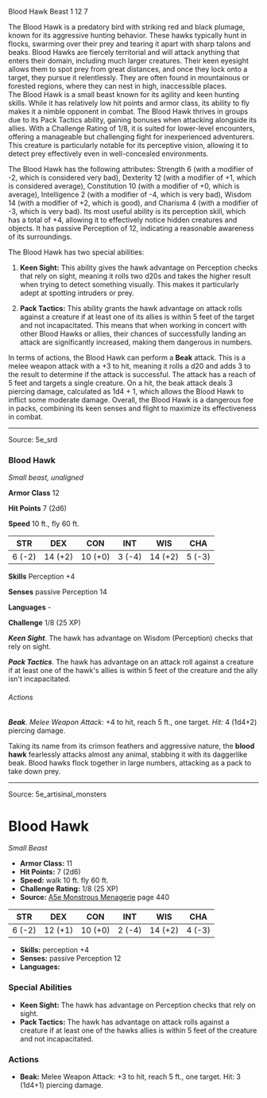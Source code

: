 <MonsterName/>Blood Hawk</MonsterName>
<CreatureType/>Beast</CreatureType>
<CR/>1</CR>
<AC/>12</AC>
<HP/>7</HP>
<summary>The Blood Hawk is a predatory bird with striking red and black plumage, known for its aggressive hunting behavior. These hawks typically hunt in flocks, swarming over their prey and tearing it apart with sharp talons and beaks. Blood Hawks are fiercely territorial and will attack anything that enters their domain, including much larger creatures. Their keen eyesight allows them to spot prey from great distances, and once they lock onto a target, they pursue it relentlessly. They are often found in mountainous or forested regions, where they can nest in high, inaccessible places.</summary>

<summary>The Blood Hawk is a small beast known for its agility and keen hunting skills. While it has relatively low hit points and armor class, its ability to fly makes it a nimble opponent in combat. The Blood Hawk thrives in groups due to its Pack Tactics ability, gaining bonuses when attacking alongside its allies. With a Challenge Rating of 1/8, it is suited for lower-level encounters, offering a manageable but challenging fight for inexperienced adventurers. This creature is particularly notable for its perceptive vision, allowing it to detect prey effectively even in well-concealed environments.</summary>

<detail>

The Blood Hawk has the following attributes: Strength 6 (with a modifier of -2, which is considered very bad), Dexterity 12 (with a modifier of +1, which is considered average), Constitution 10 (with a modifier of +0, which is average), Intelligence 2 (with a modifier of -4, which is very bad), Wisdom 14 (with a modifier of +2, which is good), and Charisma 4 (with a modifier of -3, which is very bad). Its most useful ability is its perception skill, which has a total of +4, allowing it to effectively notice hidden creatures and objects. It has passive Perception of 12, indicating a reasonable awareness of its surroundings.

The Blood Hawk has two special abilities: 

1. **Keen Sight:** This ability gives the hawk advantage on Perception checks that rely on sight, meaning it rolls two d20s and takes the higher result when trying to detect something visually. This makes it particularly adept at spotting intruders or prey.

2. **Pack Tactics:** This ability grants the hawk advantage on attack rolls against a creature if at least one of its allies is within 5 feet of the target and not incapacitated. This means that when working in concert with other Blood Hawks or allies, their chances of successfully landing an attack are significantly increased, making them dangerous in numbers.

In terms of actions, the Blood Hawk can perform a **Beak** attack. This is a melee weapon attack with a +3 to hit, meaning it rolls a d20 and adds 3 to the result to determine if the attack is successful. The attack has a reach of 5 feet and targets a single creature. On a hit, the beak attack deals 3 piercing damage, calculated as 1d4 + 1, which allows the Blood Hawk to inflict some moderate damage. Overall, the Blood Hawk is a dangerous foe in packs, combining its keen senses and flight to maximize its effectiveness in combat.</detail>



---

Source: 5e_srd

### Blood Hawk

*Small beast, unaligned*

**Armor Class** 12

**Hit Points** 7 (2d6)

**Speed** 10 ft., fly 60 ft.

| STR    | DEX     | CON     | INT    | WIS     | CHA    |
|--------|---------|---------|--------|---------|--------|
| 6 (-2) | 14 (+2) | 10 (+0) | 3 (-4) | 14 (+2) | 5 (-3) |

**Skills** Perception +4

**Senses** passive Perception 14

**Languages** -

**Challenge** 1/8 (25 XP)

***Keen Sight***. The hawk has advantage on Wisdom (Perception) checks that rely on sight.

***Pack Tactics***. The hawk has advantage on an attack roll against a creature if at least one of the hawk's allies is within 5 feet of the creature and the ally isn't incapacitated.

###### Actions

***Beak***. *Melee Weapon Attack:* +4 to hit, reach 5 ft., one target. *Hit:* 4 (1d4+2) piercing damage.

Taking its name from its crimson feathers and aggressive nature, the **blood hawk** fearlessly attacks almost any animal, stabbing it with its daggerlike beak. Blood hawks flock together in large numbers, attacking as a pack to take down prey.



---

Source: 5e_artisinal_monsters

# Blood Hawk

*Small* *Beast*

- **Armor Class:** 11
- **Hit Points:** 7 (2d6)
- **Speed:** walk 10 ft. fly 60 ft.
- **Challenge Rating:** 1/8 (25 XP)
- **Source:** [A5e Monstrous Menagerie](https://enpublishingrpg.com/products/level-up-monstrous-menagerie-a5e) page 440

| STR | DEX | CON | INT | WIS | CHA |
| --- | --- | --- | --- | --- | --- |
| 6 (-2) | 12 (+1) | 10 (+0) | 2 (-4) | 14 (+2) | 4 (-3) |

- **Skills:** perception +4
- **Senses:** passive Perception 12
- **Languages:** 

### Special Abilities

- **Keen Sight:** The hawk has advantage on Perception checks that rely on sight.
- **Pack Tactics:** The hawk has advantage on attack rolls against a creature if at least one of the hawks allies is within 5 feet of the creature and not incapacitated.

### Actions

- **Beak:** Melee Weapon Attack: +3 to hit, reach 5 ft., one target. Hit: 3 (1d4+1) piercing damage.




